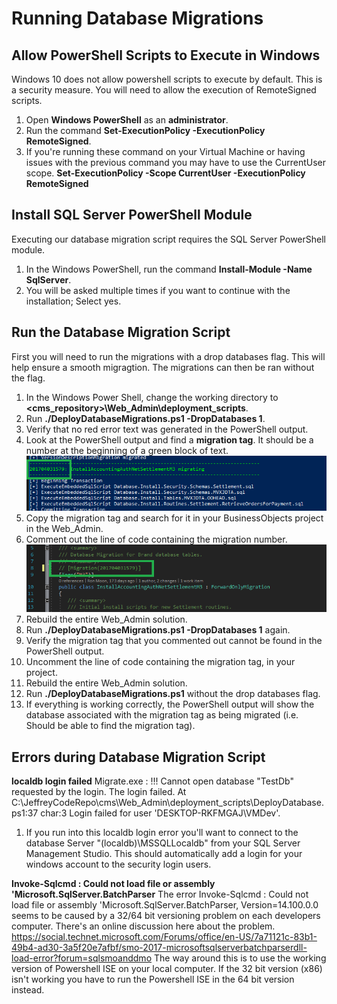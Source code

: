 # Running Database Migrations

## Allow PowerShell Scripts to Execute in Windows

Windows 10 does not allow powershell scripts to execute by default. This is a security measure. You will need to allow the execution of RemoteSigned scripts. 
1. Open **Windows PowerShell** as an **administrator**.
1. Run the command **Set-ExecutionPolicy -ExecutionPolicy RemoteSigned**.
1. If you're running these command on your Virtual Machine or having issues with the previous command you may have to use the CurrentUser scope. **Set-ExecutionPolicy -Scope CurrentUser -ExecutionPolicy RemoteSigned**

## Install SQL Server PowerShell Module

Executing our database migration script requires the SQL Server PowerShell module.
1. In the Windows PowerShell, run the command **Install-Module -Name SqlServer**.
1. You will be asked multiple times if you want to continue with the installation; Select yes. 
  
## Run the Database Migration Script

First you will need to run the migrations with a drop databases flag. This will help ensure a smooth migragtion. The migrations can then be ran without the flag.   
1. In the Windows Power Shell, change the working directory to **\<cms_repository\>\Web_Admin\deployment_scripts**. 
1. Run **./DeployDatabaseMigrations.ps1 -DropDatabases 1**.
1. Verify that no red error text was generated in the PowerShell output.
1. Look at the PowerShell output and find a **migration tag**. It should be a number at the beginning of a green block of text.
![Screenshot Cannot Display](../images/MigrationsFindTag.png "Finding migration tag in PowerShell")
1. Copy the migration tag and search for it in your BusinessObjects project in the Web_Admin.
1. Comment out the line of code containing the migration number.
![Screenshot Cannot Display](../images/MigrationsCommentOutTag.png "Commenting out migration tag in Project")
1. Rebuild the entire Web_Admin solution.
1. Run **./DeployDatabaseMigrations.ps1 -DropDatabases 1** again.
1. Verify the migration tag that you commented out cannot be found in the PowerShell output. 
1. Uncomment the line of code containing the migration tag, in your project. 
1. Rebuild the entire Web_Admin solution.
1. Run **./DeployDatabaseMigrations.ps1** without the drop databases flag. 
1. If everything is working correctly, the PowerShell output will show the database associated with the migration tag as being migrated (i.e. Should be able to find the migration tag). 


## Errors during Database Migration Script

**localdb login failed**
Migrate.exe : !!! Cannot open database "TestDb" requested by the login. The login failed.
At C:\JeffreyCodeRepo\cms\Web_Admin\deployment_scripts\DeployDatabase.ps1:37 char:3 Login failed for user 'DESKTOP-RKFMGAJ\VMDev'.

1. If you run into this localdb login error you'll want to connect to the database Server "(localdb)\MSSQLLocaldb" from your SQL Server Management Studio. This should automatically add a login for your windows account to the security login users.

**Invoke-Sqlcmd : Could not load file or assembly 'Microsoft.SqlServer.BatchParser**
The error Invoke-Sqlcmd : Could not load file or assembly 'Microsoft.SqlServer.BatchParser, Version=14.100.0.0 seems to be caused by a 32/64 bit versioning problem on each developers computer.
There's an online discussion here about the problem. https://social.technet.microsoft.com/Forums/office/en-US/7a71121c-83b1-49b4-ad30-3a5f20e7afbf/smo-2017-microsoftsqlserverbatchparserdll-load-error?forum=sqlsmoanddmo
The way around this is to use the working version of Powershell ISE on your local computer. If the 32 bit version (x86) isn't working you have to run the Powershell ISE in the 64 bit version instead.
